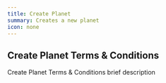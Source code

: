 ```yaml
---
title: Create Planet
summary: Creates a new planet 
icon: none
---
```


## Create Planet Terms & Conditions

Create Planet Terms & Conditions brief description